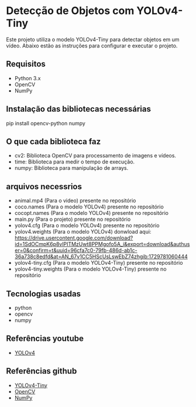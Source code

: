 # Detecção de Objetos com YOLOv4-Tiny

Este projeto utiliza o modelo YOLOv4-Tiny para detectar objetos em um vídeo. Abaixo estão as instruções para configurar e executar o projeto.

## Requisitos

- Python 3.x
- OpenCV
- NumPy

## Instalação das bibliotecas necessárias

pip install opencv-python numpy

## O que cada biblioteca faz
- cv2: Biblioteca OpenCV para processamento de imagens e vídeos.
- time: Biblioteca para medir o tempo de execução.
- numpy: Biblioteca para manipulação de arrays.

## arquivos necessrios

- animal.mp4 (Para o video) presente no repositório
- coco.names (Para o modelo YOLOv4) presente no repositório
- cocopt.names (Para o modelo YOLOv4) presente no repositório
- main.py (Para o projeto) presente no repositório
- yolov4.cfg (Para o modelo YOLOv4) presente no repositório
- yolov4.weights (Para o modelo YOLOv4) donwload aqui: https://drive.usercontent.google.com/download?id=1SdOCmpK6p8vlPITMzUwt8PPMgofo5A_i&export=download&authuser=0&confirm=t&uuid=96cfa7c0-79fb-486d-ab1c-36a738c8edfd&at=AN_67v1CC5HScUsLswEbZ74zhgib:1729781060444
- yolov4-tiny.cfg (Para o modelo YOLOv4-Tiny) presente no repositório
- yolov4-tiny.weights (Para o modelo YOLOv4-Tiny) presente no repositório

## Tecnologias usadas

- python
- opencv
- numpy

## Referências youtube

- [YOLOv4](https://www.youtube.com/watch?v=0Iy8VtTmWQI)

## Referências github
- [YOLOv4-Tiny](https://github.com/ultralytics/yolov4-tiny)
- [OpenCV](https://github.com/opencv/opencv)
- [NumPy](https://numpy.org/)




